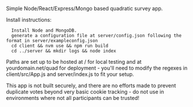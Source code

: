 Simple Node/React/Express/Mongo based quadratic survey app.

Install instructions:
```
  Install Node and MongoDB.
  generate a configuration file at server/config.json following the format in server/exampleconfig.json
  cd client && nvm use && npm run build
  cd ../server && mkdir logs && node index
  ```

Paths are set up to be hosted at / for local testing and at yourdomain.net/quad for deployment - you'll need to modify the regexes in client/src/App.js and server/index.js to fit your setup.

This app is not built securely, and there are no efforts made to prevent duplicate votes beyond very basic cookie tracking - do not use in environments where not all participants can be trusted!